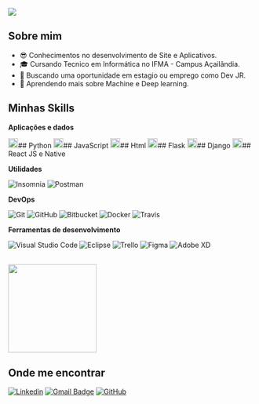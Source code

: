 ![](https://komarev.com/ghpvc/?username=iuricode&color=006bed)

## Sobre mim

- 😎 Conhecimentos no desenvolvimento de Site e Aplicativos.
- 🎓 Cursando Tecnico em Informática no IFMA - Campus Açailândia.
- 💼 Buscando uma oportunidade em estagio ou emprego como Dev JR.
- 🌱 Aprendendo mais sobre Machine e Deep learning.

## Minhas Skills

**Aplicações e dados**

 <img src="https://cdn.icon-icons.com/icons2/112/PNG/512/python_18894.png" width="20"/>## Python
 <img src="https://simpleicons.org/icons/javascript.svg" width="20" />## JavaScript
 <img src="https://simpleicons.org/icons/html5.svg" width="20" />## Html
 <img src="https://simpleicons.org/icons/flask.svg" width="20" />## Flask
 <img src="https://simpleicons.org/icons/django.svg" width="20" />## Django
 <img src="https://simpleicons.org/icons/react.svg" width="20" />## React JS e Native

**Utilidades**

![Insomnia](https://img.shields.io/badge/-Insomnia-333333?style=flat&logo=insomnia)
![Postman](https://img.shields.io/badge/-Postman-333333?style=flat&logo=postman)

**DevOps**

![Git](https://img.shields.io/badge/-Git-333333?style=flat&logo=git)
![GitHub](https://img.shields.io/badge/-GitHub-333333?style=flat&logo=github)
![Bitbucket](https://img.shields.io/badge/-Bitbucket-333333?style=flat&logo=bitbucket)
![Docker](https://img.shields.io/badge/-Docker-333333?style=flat&logo=docker)
![Travis](https://img.shields.io/badge/-Travis-333333?style=flat&logo=travis)

**Ferramentas de desenvolvimento**

![Visual Studio Code](https://img.shields.io/badge/-Visual%20Studio%20Code-333333?style=flat&logo=visual-studio-code&logoColor=007ACC)
![Eclipse](https://img.shields.io/badge/-Eclipse-333333?style=flat&logo=eclipse-ide&logoColor=2C2255)
![Trello](https://img.shields.io/badge/-Trello-333333?style=flat&logo=trello&logoColor=007ACC)
![Figma](https://img.shields.io/badge/-Figma-333333?style=flat&logo=figma&logoColor=007ACC)
![Adobe XD](https://img.shields.io/badge/-Adobe%20XD-333333?style=flat&logo=adobe-xd&logoColor=007ACC)

<br/>

<a href="https://github.com/iuricode" title="Perfil do Iuri">
  <img height="180em" src="https://github-readme-stats.vercel.app/api?username=KaueBrandao&theme=dracula&show_icons=true" />
</a>

## Onde me encontrar

[![Linkedin](https://img.shields.io/badge/-username-blue?style=flat-square&logo=Linkedin&logoColor=white&link=LINK-DO-SEU-LINKEDIN)](LINK-DO-SEU-LINKEDIN)
[![Gmail Badge](https://img.shields.io/badge/-seuemail@email.com-006bed?style=flat-square&logo=Gmail&logoColor=white&link=mailto:SEU-EMAIL)](mailto:SEU-EMAIL)
[![GitHub](https://img.shields.io/github/followers/iuricode?label=follow&style=social)](LINK-DO-SEU-GITHUB)
